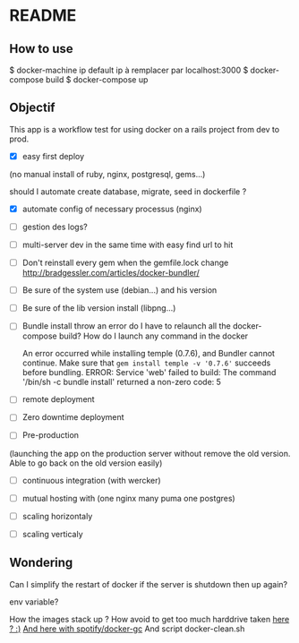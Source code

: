# README

## How to use

$ docker-machine ip default
ip à remplacer par localhost:3000
$ docker-compose build
$ docker-compose up

## Objectif

This app is a workflow test for using docker on a rails project from dev to prod.

* [x] easy first deploy

 (no manual install of ruby, nginx, postgresql, gems...)

 should I automate create database, migrate, seed in dockerfile ?

* [x] automate config of necessary processus (nginx)

* [ ] gestion des logs?
* [ ] multi-server dev in the same time with easy find url to hit  

* [ ] Don't reinstall every gem when the gemfile.lock change
http://bradgessler.com/articles/docker-bundler/

* [ ] Be sure of the system use (debian...) and his version

* [ ] Be sure of the lib version install (libpng...)

* [ ] Bundle install throw an error do I have to relaunch all the docker-compose build? How do I launch any command in the         docker

  An error occurred while installing temple (0.7.6), and Bundler cannot continue.
  Make sure that `gem install temple -v '0.7.6'` succeeds before bundling.
  ERROR: Service 'web' failed to build: The command '/bin/sh -c bundle install' returned a non-zero code: 5

* [ ] remote deployment

* [ ] Zero downtime deployment

* [ ] Pre-production

 (launching the app on the production server without remove the old version. Able to go back on the old version easily)

* [ ] continuous integration (with wercker)

* [ ] mutual hosting with (one nginx many puma one postgres)

* [ ] scaling horizontaly

* [ ] scaling verticaly



## Wondering

Can I simplify the restart of docker if the server is shutdown then up again?

env variable?

How the images stack up ? How avoid to get too much harddrive taken
[here ? :)](https://gist.github.com/ngpestelos/4fc2e31e19f86b9cf10b)
[And here with spotify/docker-gc](https://github.com/spotify/docker-gc)
And script docker-clean.sh
